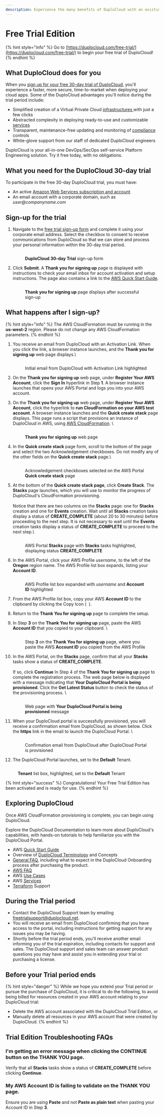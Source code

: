 ```yaml
---
description: Experience the many benefits of DuploCloud with an existing AWS account
---
```


# Free Trial Edition

{% hint style="info" %}
Go to [https://duplocloud.com/free-trial/](https://duplocloud.com/free-trial/) to begin your free trial of DuploCloud!
{% endhint %}

## What DuploCloud does for you

When you [sign up for your free 30-day trial of DuploCloud](https://duplocloud.com/free-trial/), you'll experience a faster, more secure, time-to-market when deploying your cloud apps. Some of the DuploCloud advantages you'll notice during the trial period include:

* Simplified creation of a Virtual Private Cloud [infrastructures ](aws/use-cases/disaster-recovery.md)with just a few clicks
* Abstracted complexity in deploying ready-to-use and customizable [services](aws/aws-services/)
* Transparent, maintenance-free updating and monitoring of [compliance](aws/broader-scenarios/security-and-compliance.md) controls&#x20;
* White-glove support from our staff of dedicated DuploCloud engineers

DuploCloud is your all-in-one DevOps/SecOps self-service Platform Engineering solution. Try it free today, with no obligations.

## What you need for the DuploCloud 30-day trial

To participate in the free 30-day DuploCloud trial, you must have:

* An active [Amazon Web Services subscription and account](https://aws.amazon.com/free/?trk=78b916d7-7c94-4cab-98d9-0ce5e648dd5f\&sc\_channel=ps\&ef\_id=CjwKCAjwpuajBhBpEiwA\_ZtfhU8KT036RgM6RbsbKcPmNuRz49DKHeb0LfMuQ5n--Iuhf064JpgG-hoCQtEQAvD\_BwE:G:s\&s\_kwcid=AL!4422!3!432339156162!e!!g!!aws%20sign%20up!9572385111!102212379327\&all-free-tier.sort-by=item.additionalFields.SortRank\&all-free-tier.sort-order=asc\&awsf.Free%20Tier%20Types=\*all\&awsf.Free%20Tier%20Categories=\*all)
* An email account with a corporate domain, such as _user@companyname.com_

## Sign-up for the trial

1.  Navigate to the [free trial sign-up form](https://duplocloud.com/free-trial/) and complete it using your corporate email address. Select the checkbox to consent to receive communications from DuploCloud so that we can store and process your personal information within the 30-day trial period.

    <figure><img src=".gitbook/assets/FTX0.png" alt=""><figcaption><p><strong>DuploCloud 30-day Trial</strong> sign-up form</p></figcaption></figure>
2.  Click **Submit**. A **Thank you for signing up** page is displayed with instructions to check your email inbox for account activation and setup instructions. The page also contains a link to the [AWS Quick Start Guide](aws/quick-start/).

    <figure><img src=".gitbook/assets/FTX1.png" alt=""><figcaption><p><strong>Thank you for signing up</strong> page displays after successful sign-up</p></figcaption></figure>



## What happens after I sign-up?

{% hint style="info" %}
The AWS CloudFormation must be running in the **us-west-2** region. Please do not change any AWS CloudFormation parameters.
{% endhint %}

1.  You receive an email from DuploCloud with an Activation Link. When you click the link, a browser instance launches, and the **Thank you for signing up** web page displays.\


    <figure><img src=".gitbook/assets/FTX2.png" alt=""><figcaption><p>Initial email from DuploCloud with Activation Link highlighted<br></p></figcaption></figure>
2. On the **Thank you for signing up** web page, under **Register Your AWS Account**, click the **Sign In** hyperlink in Step **1**. A browser instance launches that opens your AWS Portal and logs you into your AWS account.&#x20;
3.  On the **Thank you for signing up** web page, under **Register Your AWS Account**, click the hyperlink to **run CloudFormation on your AWS test account**. A browser instance launches and the **Quick create stack** page displays. This page runs a script that provisions an instance of DuploCloud in AWS, using [AWS CloudFormation](https://aws.amazon.com/cloudformation/). \


    <figure><img src=".gitbook/assets/FTX3.png" alt=""><figcaption><p><strong>Thank you</strong> <strong>for signing up</strong> web page </p></figcaption></figure>


4.  In the **Quick create stack** page form, scroll to the bottom of the page and select the two Acknowledgement checkboxes. Do not modify any of the other fields on the **Quick create stack** page.\


    <figure><img src=".gitbook/assets/FTX4.png" alt=""><figcaption><p>Acknowledgement checkboxes selected on the AWS Portal <strong>Quick create stack</strong> page</p></figcaption></figure>


5.  At the bottom of the **Quick create stack page**, click **Create Stack**. The **Stacks** page launches, which you will use to monitor the progress of DuploCloud's CloudFormation provisioning.\
    &#x20;\
    Notice that there are two columns on the **Stacks** page: one for **Stacks** creation and one for **Events** creation. Wait until all **Stacks** creation tasks display a status of **CREATE\_COMPLETE** (about 20 to 30 minutes) before proceeding to the next step. It is not necessary to wait until the **Events** creation tasks display a status of **CREATE\_COMPLETE** to proceed to the next step.\


    <figure><img src=".gitbook/assets/FTX5.png" alt=""><figcaption><p>AWS Portal <strong>Stacks</strong> page with <strong>Stacks</strong> tasks highlighted, displaying status <strong>CREATE_COMPLETE</strong></p></figcaption></figure>


6.  In the AWS Portal, click your AWS Profile _username_, to the left of the **Oregon** region name. The AWS Profile list box expands, listing your **Account ID**.

    <figure><img src=".gitbook/assets/FT4 (1).png" alt=""><figcaption><p>AWS Profile list box expanded with <em>username</em> and <strong>Account ID</strong> highlighted</p></figcaption></figure>
7. From the AWS Profile list box, copy your AWS **Account ID** to the clipboard by clicking the Copy Icon ( <img src=".gitbook/assets/copy_icon.png" alt="" data-size="line"> ).
8. Return to the **Thank You for signing up** page to complete the setup.
9.  In Step **3** on the **Thank You for signing up** page, paste the AWS **Account ID** that you copied to your clipboard. \


    <figure><img src=".gitbook/assets/FTX6.png" alt=""><figcaption><p>Step <strong>3</strong> on the <strong>Thank You for signing up</strong> page, where you paste the AWS <strong>Account ID</strong> you copied from the AWS Profile</p></figcaption></figure>


10. In the AWS Portal, on the **Stacks** page, confirm that all your **Stacks** tasks show a status of **CREATE\_COMPLETE**. \
    \
    If so, click **Continue** In Step 4 of the **Thank You for signing up** page to complete the registration process. The web page below is displayed with a message indicating that **Your DuploCloud Portal is being provisioned**. Click the **Get Latest Status** button to check the status of the provisioning process. \


    <figure><img src=".gitbook/assets/FTX7.png" alt=""><figcaption><p>Web page with <strong>Your DuploCloud Portal is being provisioned</strong> message</p></figcaption></figure>


11. When your DuploCloud portal is successfully provisioned, you will receive a confirmation email from DuploCloud, as shown below. Click the **https** link in the email to launch the DuploCloud Portal. \


    <figure><img src=".gitbook/assets/FTX8.png" alt=""><figcaption><p>Confirmation email from DuploCloud after DuploCloud Portal is provisioned</p></figcaption></figure>


12. The DuploCloud Portal launches, set to the **Default** Tenant. &#x20;

<figure><img src=".gitbook/assets/FTX9 (1).png" alt=""><figcaption><p><strong>Tenant</strong> list box, highlighted, set to the <strong>Default</strong> Tenant</p></figcaption></figure>

{% hint style="success" %}
Congratulations! Your Free Trial Edition has been activated and is ready for use.
{% endhint %}

## Exploring DuploCloud

Once AWS CloudFormation provisioning is complete, you can begin using DuploCloud.

Explore the DuploCloud Documentation to learn more about DuploCloud's capabilities, with hands-on tutorials to help familiarize you with the DuploCloud Portal.

* AWS [Quick Start Guide](aws/quick-start/)
* Overview of [DuploCloud Terminology](aws/container-deployments/concepts.md) and Concepts
* [General FAQ](faq.md), including what to expect in the DuploCloud Onboarding process after purchasing the product.
* [AWS FAQ](aws/aws-faq.md)
* AWS [Use Cases](aws/use-cases/)
* AWS [Services](aws/aws-services/)
* [Terraform](aws/terraform-support/) Support

## During the Trial period

* Contact the DuploCloud Support team by emailing [freetrialsupport@duplocloud.net](mailto:freetrialsupport@duplocloud.net).
* You will receive an email from DuploCloud confirming that you have access to the portal, including instructions for getting support for any issues you may be having.
* Shortly before the trial period ends, you'll receive another email informing you of the trial expiration, including contacts for support and sales. The DuploCloud support and sales team can answer product questions you may have and assist you in extending your trial or purchasing a license.&#x20;

## Before your Trial period ends

{% hint style="danger" %}
While we hope you extend your Trial period or pursue the purchase of DuploCloud, it is critical to do the following, to avoid being billed for resources created in your AWS account relating to your DuploCloud trial:

* Delete the AWS account associated with the DuploCloud Trial Edition, or
* Manually delete all resources in your AWS account that were created by DuploCloud.
{% endhint %}

## Trial Edition Troubleshooting FAQs

### I'm getting an error message when clicking the CONTINUE button on the THANK YOU page.

Verify that all **Stacks** tasks show a status of **CREATE\_COMPLETE** before clicking **Continue**.

### My AWS Account ID is failing to validate on the THANK YOU page.

Ensure you are using **Paste** and not **Paste as plain text** when pasting your Account ID in Step **3**.
